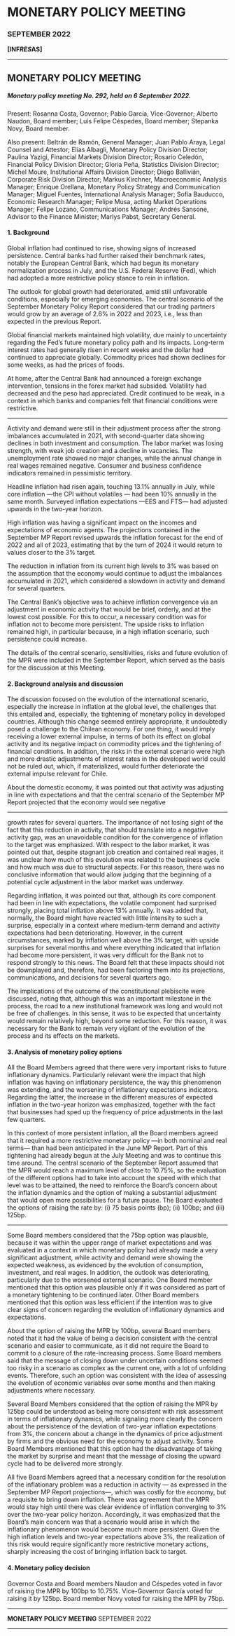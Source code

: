 # MONETARY POLICY MEETING

### SEPTEMBER 2022

**[INF*RES*AS]**


-----

## MONETARY POLICY MEETING

##### Monetary policy meeting No. 292, held on 6 September 2022.

Present: Rosanna Costa, Governor; Pablo García, Vice-Governor; Alberto Naudon, Board member; Luis
Felipe Céspedes, Board member; Stepanka Novy, Board member.

Also present: Beltrán de Ramón, General Manager; Juan Pablo Araya, Legal Counsel and Attestor; Elías
Albagli, Monetary Policy Division Director; Paulina Yazigi, Financial Markets Division Director; Rosario
Celedón, Financial Policy Division Director; Gloria Peña, Statistics Division Director; Michel Moure, Institutional
Affairs Division Director; Diego Ballivián, Corporate Risk Division Director; Markus Kirchner, Macroeconomic
Analysis Manager; Enrique Orellana, Monetary Policy Strategy and Communication Manager; Miguel
Fuentes, International Analysis Manager; Sofía Bauducco, Economic Research Manager; Felipe Musa, acting
Market Operations Manager; Felipe Lozano, Communications Manager; Andrés Sansone, Advisor to the
Finance Minister; Marlys Pabst, Secretary General.

#### 1. Background

Global inflation had continued to rise, showing signs of increased persistence. Central banks had further raised
their benchmark rates, notably the European Central Bank, which had begun its monetary normalization
process in July, and the U.S. Federal Reserve (Fed), which had adopted a more restrictive policy stance to
rein in inflation.

The outlook for global growth had deteriorated, amid still unfavorable conditions, especially for emerging
economies. The central scenario of the September Monetary Policy Report considered that our trading partners
would grow by an average of 2.6% in 2022 and 2023, i.e., less than expected in the previous Report.

Global financial markets maintained high volatility, due mainly to uncertainty regarding the Fed’s future
monetary policy path and its impacts. Long-term interest rates had generally risen in recent weeks and the
dollar had continued to appreciate globally. Commodity prices had shown declines for some weeks, as had
the prices of foods.

At home, after the Central Bank had announced a foreign exchange intervention, tensions in the forex
market had subsided. Volatility had decreased and the peso had appreciated. Credit continued to be weak,
in a context in which banks and companies felt that financial conditions were restrictive.


-----

Activity and demand were still in their adjustment process after the strong imbalances accumulated in
2021, with second-quarter data showing declines in both investment and consumption. The labor market
was losing strength, with weak job creation and a decline in vacancies. The unemployment rate showed
no major changes, while the annual change in real wages remained negative. Consumer and business
confidence indicators remained in pessimistic territory.

Headline inflation had risen again, touching 13.1% annually in July, while core inflation —the CPI without
volatiles — had been 10% annually in the same month. Surveyed inflation expectations —EES and FTS—
had adjusted upwards in the two-year horizon.

High inflation was having a significant impact on the incomes and expectations of economic agents. The
projections contained in the September MP Report revised upwards the inflation forecast for the end of
2022 and all of 2023, estimating that by the turn of 2024 it would return to values closer to the 3% target.

The reduction in inflation from its current high levels to 3% was based on the assumption that the economy
would continue to adjust the imbalances accumulated in 2021, which considered a slowdown in activity
and demand for several quarters.

The Central Bank’s objective was to achieve inflation convergence via an adjustment in economic activity
that would be brief, orderly, and at the lowest cost possible. For this to occur, a necessary condition was for
inflation not to become more persistent. The upside risks to inflation remained high, in particular because,
in a high inflation scenario, such persistence could increase.

The details of the central scenario, sensitivities, risks and future evolution of the MPR were included in the
September Report, which served as the basis for the discussion at this Meeting.

#### 2. Background analysis and discussion

The discussion focused on the evolution of the international scenario, especially the increase in inflation at the
global level, the challenges that this entailed and, especially, the tightening of monetary policy in developed
countries. Although this change seemed entirely appropriate, it undoubtedly posed a challenge to the Chilean
economy. For one thing, it would imply receiving a lower external impulse, in terms of both its effect on global
activity and its negative impact on commodity prices and the tightening of financial conditions. In addition, the
risks in the external scenario were high and more drastic adjustments of interest rates in the developed world
could not be ruled out, which, if materialized, would further deteriorate the external impulse relevant for Chile.

About the domestic economy, it was pointed out that activity was adjusting in line with expectations and
that the central scenario of the September MP Report projected that the economy would see negative


-----

growth rates for several quarters. The importance of not losing sight of the fact that this reduction in
activity, that should translate into a negative activity gap, was an unavoidable condition for the convergence
of inflation to the target was emphasized. With respect to the labor market, it was pointed out that, despite
stagnant job creation and contained real wages, it was unclear how much of this evolution was related to
the business cycle and how much was due to structural aspects. For this reason, there was no conclusive
information that would allow judging that the beginning of a potential cycle adjustment in the labor market
was underway.

Regarding inflation, it was pointed out that, although its core component had been in line with expectations,
the volatile component had surprised strongly, placing total inflation above 13% annually. It was added that,
normally, the Board might have reacted with little intensity to such a surprise, especially in a context where
medium-term demand and activity expectations had been deteriorating. However, in the current circumstances,
marked by inflation well above the 3% target, with upside surprises for several months and where everything
indicated that inflation had become more persistent, it was very difficult for the Bank not to respond strongly
to this news. The Board felt that these impacts should not be downplayed and, therefore, had been factoring
them into its projections, communications, and decisions for several quarters ago.

The implications of the outcome of the constitutional plebiscite were discussed, noting that, although this
was an important milestone in the process, the road to a new institutional framework was long and would
not be free of challenges. In this sense, it was to be expected that uncertainty would remain relatively
high, beyond some reduction. For this reason, it was necessary for the Bank to remain very vigilant of the
evolution of the process and its effects on the markets.

#### 3. Analysis of monetary policy options

All the Board Members agreed that there were very important risks to future inflationary dynamics. Particularly
relevant were the impact that high inflation was having on inflationary persistence, the way this phenomenon
was extending, and the worsening of inflationary expectations indicators. Regarding the latter, the increase in
the different measures of expected inflation in the two-year horizon was emphasized, together with the fact
that businesses had sped up the frequency of price adjustments in the last few quarters.

In this context of more persistent inflation, all the Board members agreed that it required a more restrictive
monetary policy —in both nominal and real terms— than had been anticipated in the June MP Report. Part
of this tightening had already begun at the July Meeting and was to continue this time around. The central
scenario of the September Report assumed that the MPR would reach a maximum level of close to 10.75%,
so the evaluation of the different options had to take into account the speed with which that level was to be
attained, the need to reinforce the Board’s concern about the inflation dynamics and the option of making
a substantial adjustment that would open more possibilities for a future pause. The Board evaluated the
options of raising the rate by: (i) 75 basis points (bp); (ii) 100bp; and (iii) 125bp.


-----

Some Board members considered that the 75bp option was plausible, because it was within the upper
range of market expectations and was evaluated in a context in which monetary policy had already made a
very significant adjustment, while activity and demand were showing the expected weakness, as evidenced
by the evolution of consumption, investment, and real wages. In addition, the outlook was deteriorating,
particularly due to the worsened external scenario. One Board member mentioned that this option was
plausible only if it was considered as part of a monetary tightening to be continued later. Other Board
members mentioned that this option was less efficient if the intention was to give clear signs of concern
regarding the evolution of inflationary dynamics and expectations.

About the option of raising the MPR by 100bp, several Board members noted that it had the value of being
a decision consistent with the central scenario and easier to communicate, as it did not require the Board to
commit to a closure of the rate-increasing process. Some Board members said that the message of closing
down under uncertain conditions seemed too risky in a scenario as complex as the current one, with a lot
of unfolding events. Therefore, such an option was consistent with the idea of assessing the evolution of
economic variables over some months and then making adjustments where necessary.

Several Board Members considered that the option of raising the MPR by 125bp could be understood as
being more consistent with risk assessment in terms of inflationary dynamics, while signaling more clearly
the concern about the persistence of the deviation of two-year inflation expectations from 3%, the concern
about a change in the dynamics of price adjustment by firms and the obvious need for the economy to
adjust activity. Some Board Members mentioned that this option had the disadvantage of taking the market
by surprise and meant that the message of closing the upward cycle had to be delivered more strongly.

All five Board Members agreed that a necessary condition for the resolution of the inflationary problem
was a reduction in activity — as expressed in the September MP Report projections—, which was costly for
the economy, but a requisite to bring down inflation. There was agreement that the MPR would stay high
until there was clear evidence of inflation converging to 3% over the two-year policy horizon. Accordingly,
it was emphasized that the Board’s main concern was that a scenario would arise in which the inflationary
phenomenon would become much more persistent. Given the high inflation levels and two-year expectations
above 3%, the realization of this risk would require significantly more restrictive monetary actions, sharply
increasing the cost of bringing inflation back to target.

#### 4. Monetary policy decision

Governor Costa and Board members Naudon and Céspedes voted in favor of raising the MPR by 100bp
to 10.75%. Vice-Governor García voted for raising it by 125bp. Board member Novy voted for raising the
MPR by 75bp.


-----

**MONETARY POLICY MEETING**
SEPTEMBER 2022


-----

